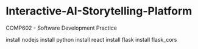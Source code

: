 # Interactive-AI-Storytelling-Platform

COMP602 - Software Development Practice

install nodejs
install python
install react
install flask
install flask_cors
